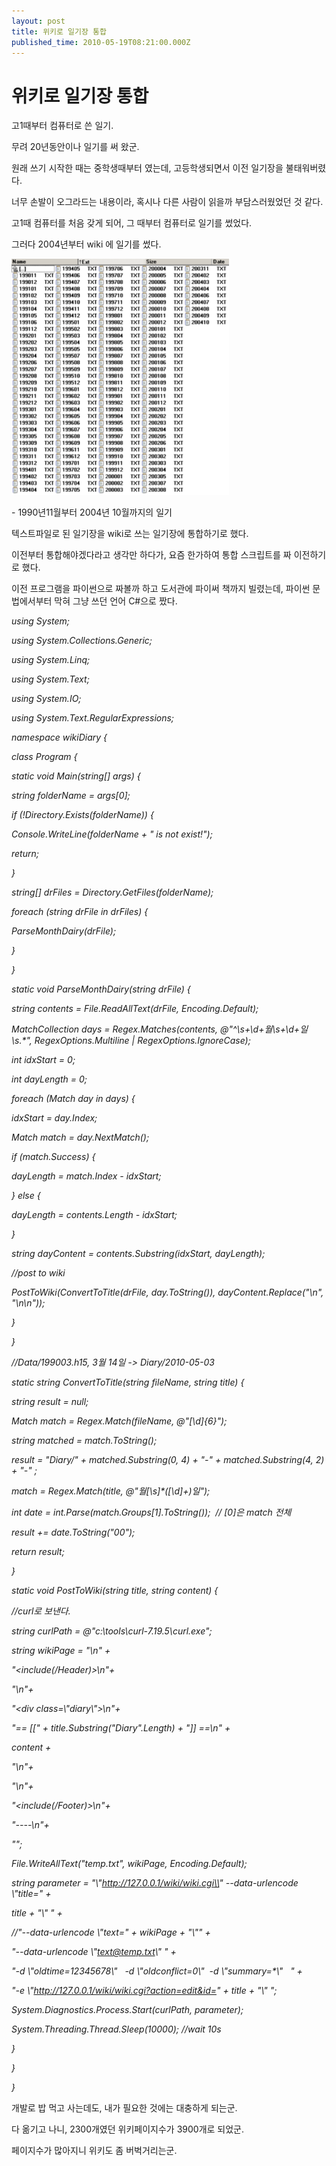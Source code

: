 ```yaml
---
layout: post
title: 위키로 일기장 통합
published_time: 2010-05-19T08:21:00.000Z
---
```


# 위키로 일기장 통합


고1때부터 컴퓨터로 쓴 일기.

무려 20년동안이나 일기를 써 왔군.

원래 쓰기 시작한 때는 중학생때부터 였는데, 고등학생되면서 이전 일기장을 불태워버렸다.

너무 손발이 오그라드는 내용이라, 혹시나 다른 사람이 읽을까 부담스러웠었던 것 같다.

고1때 컴퓨터를 처음 갖게 되어, 그 때부터 컴퓨터로 일기를 썼었다.

그러다 2004년부터 wiki 에 일기를 썼다.

![](../pds/201005/18/80/a0109780_4bf227e002895.png)

\- 1990년11월부터 2004년 10월까지의 일기

텍스트파일로 된 일기장을 wiki로 쓰는 일기장에 통합하기로 했다.

이전부터 통합해야겠다라고 생각만 하다가, 요즘 한가하여 통합 스크립트를 짜 이전하기로 했다.

이전 프로그램을 파이썬으로 짜볼까 하고 도서관에 파이써 책까지 빌렸는데, 파이썬 문법에서부터 막혀 그냥 쓰던 언어 C#으로 짰다.

_using System;_

_using System.Collections.Generic;_

_using System.Linq;_

_using System.Text;_

_using System.IO;_

_using System.Text.RegularExpressions;_

_namespace wikiDiary {_

_class Program {_

_static void Main(string\[\] args) {_

_string folderName = args\[0\];_

_if (!Directory.Exists(folderName)) {_

_Console.WriteLine(folderName + " is not exist!");_

_return;_

_}_

_string\[\] drFiles = Directory.GetFiles(folderName);_

_foreach (string drFile in drFiles) {_

_ParseMonthDairy(drFile);_

_}_

_}_

_static void ParseMonthDairy(string drFile) {_

_string contents = File.ReadAllText(drFile, Encoding.Default);_

_MatchCollection days = Regex.Matches(contents, @"^\\s+\\d+월\\s+\\d+일\\s.\*", RegexOptions.Multiline \| RegexOptions.IgnoreCase);_

_int idxStart = 0;_

_int dayLength = 0;_

_foreach (Match day in days) {_

_idxStart = day.Index;_

_Match match = day.NextMatch();_

_if (match.Success) {_

_dayLength = match.Index - idxStart;_

_} else {_

_dayLength = contents.Length - idxStart;_

_}_

_string dayContent = contents.Substring(idxStart, dayLength);_

_//post to wiki_

_PostToWiki(ConvertToTitle(drFile, day.ToString()), dayContent.Replace("\\n", "\\n\\n"));_

_}_

_}_

_//Data/199003.h15, 3월 14일 -> Diary/2010-05-03_

_static string ConvertToTitle(string fileName, string title) {_

_string result = null;_

_Match match = Regex.Match(fileName, @"\[\\d\]{6}");_

_string matched = match.ToString();_

_result = "Diary/" + matched.Substring(0, 4) + "-" + matched.Substring(4, 2) + "-" ;_

_match = Regex.Match(title, @"월\[\\s\]\*(\[\\d\]+)일");_

_int date = int.Parse(match.Groups\[1\].ToString());  // \[0\]은 match 전체_

_result += date.ToString("00");_

_return result;_

_}_

_static void PostToWiki(string title, string content) {_

_//curl로 보낸다._

_string curlPath = @"c:\\tools\\curl-7.19.5\\curl.exe";_

_string wikiPage = "<noinclude>\\n" +_

_"<include(/Header)>\\n"+_

_"</noinclude>\\n"+_

_"<div class=\\"diary\\">\\n"+_

_"== \[\[" \+ title.Substring("Diary".Length) + "\]\] ==\\n" +_

_content +_

_"</div>\\n"+_

_"<noinclude>\\n"+_

_"<include(/Footer)>\\n"+_

_"----\\n"+_

_"</noinclude>";_

_File.WriteAllText("temp.txt", wikiPage, Encoding.Default);_

_string parameter = "\\"http://127.0.0.1/wiki/wiki.cgi\\" --data-urlencode \\"title=" +_

_title + "\\" " +_

_//"--data-urlencode \\"text=" + wikiPage + "\\"" +_

_"--data-urlencode \\"text@temp.txt\\" " +_

_"-d \\"oldtime=12345678\\"   -d \\"oldconflict=0\\"  -d \\"summary=\*\\"   " +_

_"-e \\"http://127.0.0.1/wiki/wiki.cgi?action=edit&id=" + title + "\\" ";_

_System.Diagnostics.Process.Start(curlPath, parameter);_

_System.Threading.Thread.Sleep(10000); //wait 10s_

_}_

_}_

_}_

개발로 밥 먹고 사는데도, 내가 필요한 것에는 대충하게 되는군.

다 옮기고 나니, 2300개였던 위키페이지수가 3900개로 되었군.

페이지수가 많아지니 위키도 좀 버벅거리는군.

